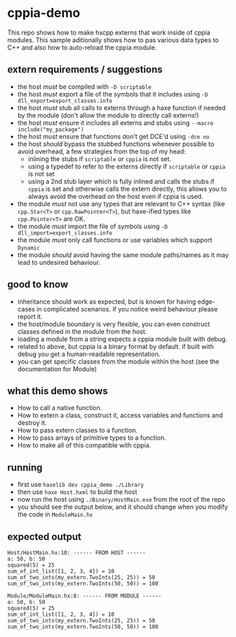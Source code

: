 # cppia-demo
This repo shows how to make hxcpp externs that work inside of cppia modules. This sample aditionally shows how to pas various data types to C++ and also how to auto-reload the cppia module.

## extern requirements / suggestions
- the host *must* be compiled with `-D scriptable`
- the host *must* export a file of the symbols that it includes using `-D dll_export=export_classes.info`
- the host *must* stub all calls to externs through a haxe function if needed by the module (don't allow the module to directly call externs!)
- the host *must* ensure it includes all externs and stubs using `--macro include("my_package")`
- the host *must* ensure that functions don't get DCE'd using `-dce no`
- the host *should* bypass the stubbed functions whenever possible to avoid overhead, a few strategies from the top of my head:
  - inlining the stubs if `scriptable` or `cppia` is not set.
  - using a typedef to refer to the externs directly if `scriptable` or `cppia` is not set
  - using a 2nd stub layer which is fully inlined and calls the stubs if `cppia` is set and otherwise calls the extern directly, this allows you to always avoid the overhead on the host even if cppia is used.
- the module *must* not use any types that are relevant to C++ syntax (like `cpp.Star<T>` or `cpp.RawPointer<T>`), but haxe-ified types like `cpp.Pointer<T>` are OK.
- the module *must* import the file of symbols using `-D dll_import=export_classes.info`
- the module *must* only call functions or use variables which support `Dynamic`
- the module *should* avoid having the same module paths/names as it may lead to undesired behaviour. 

## good to know
- inheritance should work as expected, but is known for having edge-cases in complicated scenarios. if you notice weird behaviour please report it.
- the host/module boundary is very flexible, you can even construct classes defined in the module from the host. 
- loading a module from a string expects a cppia module built with debug.
- related to above, but cppia is a binary format by default. if built with debug you get a human-readable representation.
- you can get specific classes from the module within the host (see the documentation for Module)

## what this demo shows
- How to call a native function.
- How to extern a class, construct it, access variables and functions and destroy it.
- How to pass extern classes to a function.
- How to pass arrays of primitive types to a function.
- How to make all of this compatible with cppia.

## running
- first use ``haxelib dev cppia_demo ./Library``
- then use ``haxe Host.hxml`` to build the host
- now run the host using ``./Binary/HostMain.exe`` from the root of the repo
- you should see the output below, and it should change when you modify the code in `ModuleMain.hx`

## expected output
```
Host/HostMain.hx:10: ------ FROM HOST ------
a: 50, b: 50
squared(5) = 25
sum_of_int_list([1, 2, 3, 4]) = 10
sum_of_two_ints(my_extern.TwoInts(25, 25)) = 50
sum_of_two_ints(my_extern.TwoInts(50, 50)) = 100

Module/ModuleMain.hx:8: ------ FROM MODULE ------
a: 50, b: 50
squared(5) = 25
sum_of_int_list([1, 2, 3, 4]) = 10
sum_of_two_ints(my_extern.TwoInts(25, 25)) = 50
sum_of_two_ints(my_extern.TwoInts(50, 50)) = 100
```